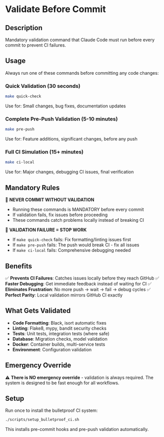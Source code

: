 # Validate Before Commit

## Description
Mandatory validation command that Claude Code must run before every commit to prevent CI failures.

## Usage
Always run one of these commands before committing any code changes:

### Quick Validation (30 seconds)
```bash
make quick-check
```
Use for: Small changes, bug fixes, documentation updates

### Complete Pre-Push Validation (5-10 minutes)  
```bash
make pre-push
```
Use for: Feature additions, significant changes, before any push

### Full CI Simulation (15+ minutes)
```bash
make ci-local
```
Use for: Major changes, debugging CI issues, final verification

## Mandatory Rules

🚨 **NEVER COMMIT WITHOUT VALIDATION**
- Running these commands is MANDATORY before every commit
- If validation fails, fix issues before proceeding
- These commands catch problems locally instead of breaking CI

🚨 **VALIDATION FAILURE = STOP WORK**
- If `make quick-check` fails: Fix formatting/linting issues first
- If `make pre-push` fails: The push would break CI - fix all issues
- If `make ci-local` fails: Comprehensive debugging needed

## Benefits

✅ **Prevents CI Failures**: Catches issues locally before they reach GitHub
✅ **Faster Debugging**: Get immediate feedback instead of waiting for CI
✅ **Eliminates Frustration**: No more push → wait → fail → debug cycles
✅ **Perfect Parity**: Local validation mirrors GitHub CI exactly

## What Gets Validated

- **Code Formatting**: Black, isort automatic fixes
- **Linting**: Flake8, mypy, bandit security checks  
- **Tests**: Unit tests, integration tests (where safe)
- **Database**: Migration checks, model validation
- **Docker**: Container builds, multi-service tests
- **Environment**: Configuration validation

## Emergency Override

⚠️ **There is NO emergency override** - validation is always required.
The system is designed to be fast enough for all workflows.

## Setup

Run once to install the bulletproof CI system:
```bash
./scripts/setup_bulletproof_ci.sh
```

This installs pre-commit hooks and pre-push validation automatically.